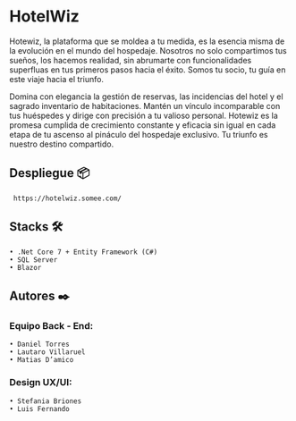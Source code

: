 # HotelWiz

Hotewiz, la plataforma que se moldea a tu medida, es la esencia misma de la evolución en el mundo del hospedaje. Nosotros no solo compartimos tus sueños, los hacemos realidad, sin abrumarte con funcionalidades superfluas en tus primeros pasos hacia el éxito. Somos tu socio, tu guía en este viaje hacia el triunfo.

Domina con elegancia la gestión de reservas, las incidencias del hotel y el sagrado inventario de habitaciones. Mantén un vínculo incomparable con tus huéspedes y dirige con precisión a tu valioso personal. Hotewiz es la promesa cumplida de crecimiento constante y eficacia sin igual en cada etapa de tu ascenso al pináculo del hospedaje exclusivo. Tu triunfo es nuestro destino compartido.


## Despliegue 📦
```
 https://hotelwiz.somee.com/
```


## Stacks 🛠️
```
• .Net Core 7 + Entity Framework (C#)
• SQL Server
• Blazor
```


## Autores ✒️
### Equipo Back - End:

```
• Daniel Torres
• Lautaro Villaruel
• Matias D’amico
```

### Design UX/UI:

```
• Stefania Briones
• Luis Fernando
```